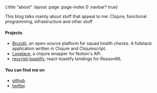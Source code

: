 {:title "about"
 :layout :page
 :page-index 0
 :navbar? true}

This blog talks mainly about stuff that appeal to me: Clojure, functional programming, infrastructure and other stuff

#### Projects
- [Brundij](https://github.com/arthurbarroso/brundij), an open-source platform for squad health checks. A fullstack application written in Clojure and Clojurescript.
- [Lovelace](https://github.com/arthurbarroso/lovelace), a clojure wrapper for Notion's APi
- [rescript-toastify](https://github.com/rescriptbr/rescript-toastify), react-toastify bindings for ReasonML

#### You can find me on
- [github](https://github.com/arthurbarroso)
- [twitter](https://twitter.com/32a852)
